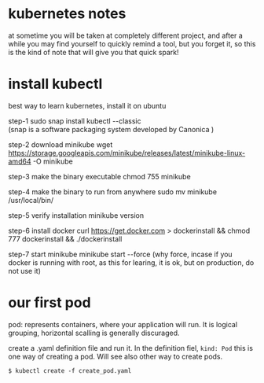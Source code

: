 # kubernetes notes 

at sometime you will be taken at completely different project, and after a while
you may find yourself to quickly remind a tool, but you forget it, so this is the
kind of note that will give you that quick spark! 

# install kubectl
best way to learn kubernetes, install it on ubuntu 

step-1
sudo snap install kubectl --classic    
(snap is a software packaging system developed by Canonica )

step-2
download minikube
wget https://storage.googleapis.com/minikube/releases/latest/minikube-linux-amd64 -O minikube

step-3
make the binary executable
chmod 755 minikube 

step-4
make the binary to run from anywhere
sudo mv minikube /usr/local/bin/

step-5 
verify installation
minikube version

step-6
install docker 
curl https://get.docker.com > dockerinstall && chmod 777 dockerinstall && ./dockerinstall

step-7
start minikube
minikube start --force    (why force, incase if you docker is running with root, as this for learing, it is ok, but on production, do not use it)

# our first pod 
pod: represents containers, where your application will run. It is logical grouping, 
horizontal scalling is generally discuraged. 

create a .yaml definition file and run it. In the definition fiel, `kind: Pod` this is one way
of creating a pod. Will see also other way to create pods. 

`$ kubectl create -f create_pod.yaml`